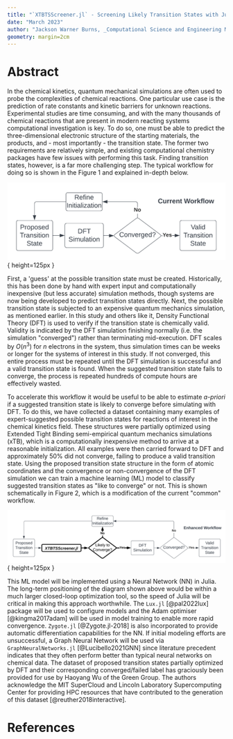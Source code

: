 ```yaml
---
title: "`XTBTSScreener.jl` - Screening Likely Transition States with Julia and Machine Learning"
date: "March 2023"
author: "Jackson Warner Burns, _Computational Science and Engineering MIT_"
geometry: margin=2cm
---
```


# Abstract

In the chemical kinetics, quantum mechanical simulations are often used to probe the complexities of chemical reactions.
One particular use case is the prediction of rate constants and kinetic barriers for unknown reactions.
Experimental studies are time consuming, and with the many thousands of chemical reactions that are present in modern reacting systems computational investigation is key.
To do so, one must be able to predict the three-dimensional electronic structure of the starting materials, the products, and - most importantly - the transition state.
The former two requirements are relatively simple, and existing computational chemistry packages have few issues with performing this task.
Finding transition states, however, is a far more challenging step.
The typical workflow for doing so is shown in the Figure 1 and explained in-depth below.

![Current Transition State Search Workflow](https://raw.githubusercontent.com/JacksonBurns/xtb-ts-screener/main/paper/images/current_workflow_diagram.png){ height=125px }

First, a 'guess' at the possible transition state must be created.
Historically, this has been done by hand with expert input and computationally inexpensive (but less accurate) simulation methods, though systems are now being developed to predict transition states directly.
Next, the possible transition state is subjected to an expensive quantum mechanics simulation, as mentioned earlier.
In this study and others like it, Density Functional Theory (DFT) is used to verify if the transition state is chemically valid.
Validity is indicated by the DFT simulation finishing normally (i.e. the simulation "converged") rather than terminating mid-execution.
DFT scales by $O(n^3)$ for $n$ electrons in the system, thus simulation times can be weeks or longer for the systems of interest in this study.
If not converged, this entire process must be repeated until the DFT simulation is successful and a valid transition state is found.
When the suggested transition state fails to converge, the process is repeated hundreds of compute hours are effectively wasted.

To accelerate this workflow it would be useful to be able to estimate _a-priori_ if a suggested transition state is likely to converge before simulating with DFT.
To do this, we have collected a dataset containing many examples of expert-suggested possible transition states for reactions of interest in the chemical kinetics field.
These structures were partially optimized using Extended Tight Binding semi-empirical quantum mechanics simulations (xTB), which is a computationally inexpensive method to arrive at a reasonable initialization.
All examples were then carried forward to DFT and approximately 50% did not converge, failing to produce a valid transition state.
Using the proposed transition state structure in the form of atomic coordinates and the convergence or non-convergence of the DFT simulation we can train a machine learning (ML) model to classify suggested transition states as "like to converge" or not.
This is shown schematically in Figure 2, which is a modification of the current "common" workflow.

![Proposed Enhanced Transition State Search Workflow](https://raw.githubusercontent.com/JacksonBurns/xtb-ts-screener/main/paper/images/proposed_workflow_diagram.png){ height=125px }

This ML model will be implemented using a Neural Network (NN) in Julia.
The long-term positioning of the diagram shown above would be within a much larger closed-loop optimization tool, so the speed of Julia will be critical in making this approach worthwhile.
The `Lux.jl` [@pal2022lux] package will be used to configure models and the Adam optimiser [@kingma2017adam] will be used in model training to enable more rapid convergence.
`Zygote.jl` [@Zygote.jl-2018] is also incorporated to provide automatic differentiation capabilities for the NN.
If initial modeling efforts are unsuccessful, a Graph Neural Network will be used via `GraphNeuralNetworks.jl` [@Lucibello2021GNN] since literature precedent indicates that they often perform better than typical neural networks on chemical data.
The dataset of proposed transition states partially optimized by DFT and their corresponding converged/failed label has graciously been provided for use by Haoyang Wu of the Green Group.
The authors acknowledge the MIT SuperCloud and Lincoln Laboratory Supercomputing Center for providing HPC resources that have contributed to the generation of this dataset [@reuther2018interactive].


# References